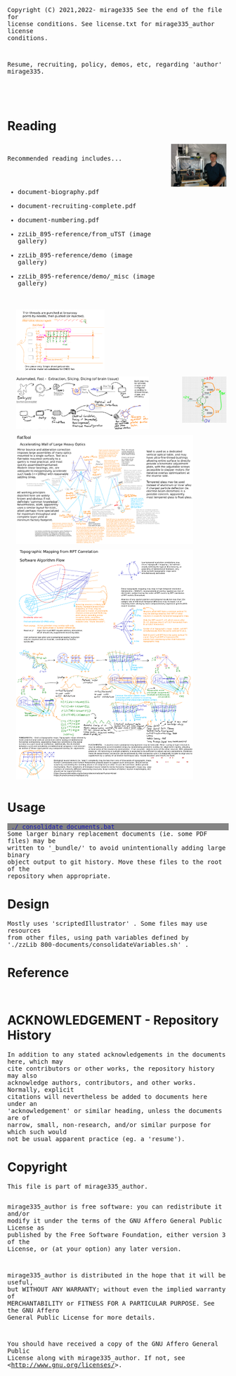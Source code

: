 <!-- scriptedIllustrator_markup_uk4uPhB663kVcygT0q 
#exit # scriptedIllustrator_markup_uk4uPhB663kVcygT0q 
# <html style="size: letter;"> <!-- scriptedIllustrator_markup_uk4uPhB663kVcygT0q
#!/usr/bin/env bash

# Dependencies.
# May need 'ubiquitous_bash.sh" in "$PATH".
# GNU Octave, Qalculate - usually dependency of 'calculator' scripts
# recode - usually dependency of 'markup documentation' scripts
# wkhtmltopdf - may be necessary for accurate conversion from HTML to PDF

# NOTICE: README !
# 
# 
# 
# NOTICE: README !

# CAUTION: As a user, you should have been provided a virtual machine or cloud services to run this script - 'ubiquitous bash' provides functions to ease the use of either and both. An SELinux, AppArmor, unprivileged ChRoot, or similar context may be acceptable as well. Routinely modifying, sharing, and running code, may otherwise put both users and organizations at possibly unnecessary risk.


# Copyright and related rights only waived via CC0 if all specified conditions are met.
# *) EITHER, a single file directly output from 'scriptedIllustrator' (which is GPLv3 licensed), OR, not otherwise claimed under other any copyright license.
# *) Is a documentation script including this message which also predominantly creates or represents markup (eg. 'scriptedIllustrator.sh', 'scriptedIllustrator.html', 'scriptedIllustrator.mediawiki.txt').
# *) NOT part of a program to compress, embed, and assemble, functions and other code (waiver does NOT apply to 'tinyCompiler_scriptedIllustrator.sh' ).

# To the extent possible, related software (ie. 'tinyCompiler_scriptedIllustrator.sh' from 'scriptedIllustrator') remains otherwise copyrighted (ie. GPLv3 license).
# Specifically, please do not use 'scriptedIllustrator' code to distribute unpublished proprietary means of creating 'current_internal_CompressedFunctions' .
# Specifically, please do not misconstrue this copyright waiver to negate any copyright claimed when such a documentation script is part of another project or another copyright notice is present (ie. 'otherwise claimed').

# 'For the avoidance of doubt, any information that you choose to store within your own copy' ... 'remains yours' ... 'using' ... 'to publish content doesn't change whatever rights you may have to that content.'
# Although this project has no relation to TiddlyWiki, as stated above, vaguely similar copyright principles are expected to apply. - https://tiddlywiki.com/static/License.html

#__README_uk4uPhB663kVcygT0q_README__


_document_collect() {
# NOTICE: COLLECT

# Not necessary. Warnings about 'command not found' to 'stderr' will be ignored by script pipelines.
#! type -p 'recode' > /dev/null 2>&1 && recode() { false; }


currentByte=8

RECODE_markup_html_pre_begin=$(_safeEcho "$markup_html_pre_begin" | recode ascii..html)


export current_lorem_ipsum='Lorem ipsum dolor sit amet, consectetur adipiscing elit, sed do eiusmod tempor incididunt ut labore et dolore magna aliqua. Ut enim ad minim veniam, quis nostrud exercitation ullamco laboris nisi ut aliquip ex ea commodo consequat. Duis aute irure dolor in reprehenderit in voluptate velit esse cillum dolore eu fugiat nulla pariatur. Excepteur sint occaecat cupidatat non proident, sunt in culpa qui officia deserunt mollit anim id est laborum.'


# NOTICE: COLLECT
}



_document_main() {
#a
#b
# NOTICE: DOCUMENT
#__HEADER_uk4uPhB663kVcygT0q_HEADER__
_t '
scriptedIllustrator_markup_uk4uPhB663kVcygT0q --><!-- # --><pre style="margin-top: 0px;margin-bottom: 0px;white-space: pre-wrap;">
Copyright (C) 2021,2022- mirage335
See the end of the file for license conditions.
See license.txt for mirage335_author license conditions.


Resume, recruiting, policy, demos, etc, regarding &#39;author&#39; 
mirage335.
<!-- # --></pre><!-- scriptedIllustrator_markup_uk4uPhB663kVcygT0q
'
_t '
scriptedIllustrator_markup_uk4uPhB663kVcygT0q --><!-- # --><pre style="margin-top: 0px;margin-bottom: 0px;white-space: pre-wrap;">


<!-- # --></pre><!-- scriptedIllustrator_markup_uk4uPhB663kVcygT0q
'
 '_heading1' 'Reading'
if false; then true; # -->
<!-- # --><h1>Reading</h1>
<!--
fi
 '_picture' 'zzLib_895-reference/demo/TazStiff_owner.jpg' '25%'
if false; then true; # -->
<!-- # --><img width="25%" src="zzLib_895-reference/demo/TazStiff_owner.jpg" style="float: right;margin: 0 0 0 15px;border: 5px solid transparent;">
<!--
fi
_t '
scriptedIllustrator_markup_uk4uPhB663kVcygT0q --><!-- # --><pre style="margin-top: 0px;margin-bottom: 0px;white-space: pre-wrap;">
Recommended reading includes...
* document-biography.pdf
* document-recruiting-complete.pdf
* document-numbering.pdf
* zzLib_895-reference/from_uTST (image gallery)
* zzLib_895-reference/demo (image gallery)
* zzLib_895-reference/demo/_misc (image gallery)
<!-- # --></pre><!-- scriptedIllustrator_markup_uk4uPhB663kVcygT0q
'
_r '
scriptedIllustrator_markup_uk4uPhB663kVcygT0q -->
<iframe src="./index.html" width=95% height=720></iframe>
<!-- scriptedIllustrator_markup_uk4uPhB663kVcygT0q
'
 '_image' 'zzLib_895-reference/from_uTST/neuralBits-zEXCERPTED-diagram-picture.png' '40%'
if false; then true; # -->
<!-- # --><img width="40%" src="zzLib_895-reference/from_uTST/neuralBits-zEXCERPTED-diagram-picture.png" style="margin: 0 0 0 15px;border: 5px solid transparent;">
<!--
fi
 '_image' 'zzLib_895-reference/from_uTST/sleeveDive-extraction.png' '60%'
if false; then true; # -->
<!-- # --><img width="60%" src="zzLib_895-reference/from_uTST/sleeveDive-extraction.png" style="margin: 0 0 0 15px;border: 5px solid transparent;">
<!--
fi
 '_picture' 'zzLib_895-reference/from_uTST/problemSolversGuide-amplifier-commonEmitter.png' '20%'
if false; then true; # -->
<!-- # --><img width="20%" src="zzLib_895-reference/from_uTST/problemSolversGuide-amplifier-commonEmitter.png" style="float: right;margin: 0 0 0 15px;border: 5px solid transparent;">
<!--
fi
 '_image' 'zzLib_895-reference/from_uTST/lithoDive-flatTool.png' '80%'
if false; then true; # -->
<!-- # --><img width="80%" src="zzLib_895-reference/from_uTST/lithoDive-flatTool.png" style="margin: 0 0 0 15px;border: 5px solid transparent;">
<!--
fi
 '_image' 'zzLib_895-reference/from_uTST/cognitionSplicer-topographicMapping.png' '80%'
if false; then true; # -->
<!-- # --><img width="80%" src="zzLib_895-reference/from_uTST/cognitionSplicer-topographicMapping.png" style="margin: 0 0 0 15px;border: 5px solid transparent;">
<!--
fi
 '_page'
if false; then true; # -->
<!-- # --><div style="page-break-before: always;margin: 0;padding: 0; border-width: 0px;"> </div>
<!--
fi
 '_heading1' 'Usage'
if false; then true; # -->
<!-- # --><h1>Usage</h1>
<!--
fi
 '_o' '_messagePlain_probe' './_consolidate_documents.bat'
if false; then true; # -->
<!-- # --><pre style="-webkit-print-color-adjust: exact;background-color:#848484;margin-top: 0px;margin-bottom: 0px;white-space: pre-wrap;">
<!-- # --><span style="color:#1818b2;background-color:#848484;"> ./_consolidate_documents.bat</span>
<!-- # --></pre>
<!--
fi
_t '
scriptedIllustrator_markup_uk4uPhB663kVcygT0q --><!-- # --><pre style="margin-top: 0px;margin-bottom: 0px;white-space: pre-wrap;">
Some larger binary replacement documents (ie. some PDF files) may be 
written to &#39;_bundle/&#39; to avoid unintentionally adding large binary 
object output to git history. Move these files to the root of the 
repository when appropriate.
<!-- # --></pre><!-- scriptedIllustrator_markup_uk4uPhB663kVcygT0q
'
 '_heading1' 'Design'
if false; then true; # -->
<!-- # --><h1>Design</h1>
<!--
fi
_t '
scriptedIllustrator_markup_uk4uPhB663kVcygT0q --><!-- # --><pre style="margin-top: 0px;margin-bottom: 0px;white-space: pre-wrap;">
Mostly uses &#39;scriptedIllustrator&#39; . Some files may use resources 
from other files, using path variables defined by 
&#39;./zzLib_800-documents/consolidateVariables.sh&#39; .
<!-- # --></pre><!-- scriptedIllustrator_markup_uk4uPhB663kVcygT0q
'
 '_heading1' 'Reference'
if false; then true; # -->
<!-- # --><h1>Reference</h1>
<!--
fi
_t '
scriptedIllustrator_markup_uk4uPhB663kVcygT0q --><!-- # --><pre style="margin-top: 0px;margin-bottom: 0px;white-space: pre-wrap;"> 
<!-- # --></pre><!-- scriptedIllustrator_markup_uk4uPhB663kVcygT0q
'
 '_heading1' 'ACKNOWLEDGEMENT - Repository History'
if false; then true; # -->
<!-- # --><h1>ACKNOWLEDGEMENT - Repository History</h1>
<!--
fi
_t '
scriptedIllustrator_markup_uk4uPhB663kVcygT0q --><!-- # --><pre style="margin-top: 0px;margin-bottom: 0px;white-space: pre-wrap;">
In addition to any stated acknowledgements in the documents here, which may 
cite contributors or other works, the repository history may also 
acknowledge authors, contributors, and other works. Normally, explicit 
citations will nevertheless be added to documents here under an 
&#39;acknowledgement&#39; or similar heading, unless the documents are of 
narrow, small, non-research, and/or similar purpose for which such would 
not be usual apparent practice (eg. a &#39;resume&#39;).
<!-- # --></pre><!-- scriptedIllustrator_markup_uk4uPhB663kVcygT0q
'
 '_heading1' 'Copyright'
if false; then true; # -->
<!-- # --><h1>Copyright</h1>
<!--
fi
_t '
scriptedIllustrator_markup_uk4uPhB663kVcygT0q --><!-- # --><pre style="margin-top: 0px;margin-bottom: 0px;white-space: pre-wrap;">
This file is part of mirage335_author.

mirage335_author is free software: you can redistribute it and/or modify
it under the terms of the GNU Affero General Public License as published by
the Free Software Foundation, either version 3 of the License, or
(at your option) any later version.

mirage335_author is distributed in the hope that it will be useful,
but WITHOUT ANY WARRANTY; without even the implied warranty of
MERCHANTABILITY or FITNESS FOR A PARTICULAR PURPOSE.  See the
GNU Affero General Public License for more details.

You should have received a copy of the GNU Affero General Public License
along with mirage335_author.  If not, see 
&lt;http://www.gnu.org/licenses/&gt;.
<!-- # --></pre><!-- scriptedIllustrator_markup_uk4uPhB663kVcygT0q
'
_t '
scriptedIllustrator_markup_uk4uPhB663kVcygT0q --><!-- # --><pre style="margin-top: 0px;margin-bottom: 0px;white-space: pre-wrap;">


<!-- # --></pre><!-- scriptedIllustrator_markup_uk4uPhB663kVcygT0q
'



#__FOOTER_uk4uPhB663kVcygT0q_FOOTER__
# NOTICE: DOCUMENT
#y
#z
echo -e '\n\n'
}



# NOTICE: Overrides - new functions .


# NOTICE: Overrides - new functions .


#####Functions. Some may be from 'ubiquitous bash' .
#_compressedFunctions_uk4uPhB663kVcygT0q_compressedFunctions_uk4uPhB663kVcygT0q_compressedFunctions_uk4uPhB663kVcygT0q_compressedFunctions
current_internal_CompressedFunctions_bytes="12375"
current_internal_CompressedFunctions_cksum="3023785929"
current_internal_CompressedFunctions="
/Td6WFoAAATm1rRGAgAhARwAAAAQz1jM4cduI8NdAC+ciKYksL89qRi90TdMvSwSEM6J8ipM2rR/Iqc/oYbShD5P+hKgz3ONSu7BhrUf8OSN4oZ8BL1e7m0JQ33pEQs007VTHA7nLczyIuWiilZSo+0zB132
DrV189uAlZ6oqD3MK7bjrSmuGreEaBOC+z5QkGUPIDVaXfJmDg73/A1Y9JqRKxtli7ZDurfX2t/Z3m6RV6ku3LwPHl2qt8/kbWEubRkY3Fl2VTTFWjQ8Z9qfpBK4YyV7fw3X3hcUmN6Fz+u2P8eCSl/fCnNX
HtvGeiwoJbZ3wje2iPvqVhHoy0BMVkEDcSqWo+znkV0BwqE45qLsZQ9IGG1CzglgciwcOU2fdsqKBFC5XA3WYFGg6uZ2q4mvn5jWR+FbeUz7YjupLAvLl7DE+daOBWzzyYeFrcMhDk1QeqOKpv41V0GTTqAm
Z7lRbPrhk3oRY/kBiQGZSfRuxTSmIc1zevrFy6JWcZkCJayU/wQ+XEKdvF51XHH+OYrSuhIxvk6G+Ce0sbTr3GBfVRQYdRpxeOs48xNaEfmBf6GZcWUMx5L3LA4cup19vL4O75JjKbnlJeYdoRCjtcPE7A8S
82KbKVXWm5n1ADflKsnTX3CVTSu7uS4pVXHlludUnC/0dCPIaO2WxpZTXETnBW0SD0f3HTs7UDEzwk7eMHnoe3xk/cdsh16yyG0jPOBLHEqULsotf/cimpgvkZlFxPNFKvrB2sVBDpjr393u8l5sSqQ9L5Vr
QgGi6nBnxhDESgC1fMuEusvr6Sli1rR/+c0ap1SksGpO2TEUmhLB2btBz2JAuC6RRnqPSeJB5e7Ye3lLZgz7qHahujxIhELZ6Ig37WMvcLn/BMoXxtrpqAx3WQEFwPU+GEqAYIYrxdNFO0vmXqIu7mijEGNN
3Kz52PfEP9wuiJegjzcwG1SjieemTZAy5HeBzXmyNh8NuIdpHzxX83tVQ6zn4W8eFh94YUkd8LPxqapxW9+5Ljru6KBXErt6eoQ1JzryMghYRXroIw6cezM5nO29ERbDgwMaWHM8HHSnsRVwOyHrn3h6dSYW
FRI5yIxuHcZpSxIl+Wcyy7l04D052ZLSwIr3bVXp4Wl8UN43ZjFk500/N03EAhnaDm33ejErcZzg3IyCf9KDULz2vjN1ZMLj0f8szC8Yd5LbbQJ0QaXtts9dioTUAtjmI2n0Nua2iP8U6I2yFW4q1flLmWgw
dwxuvholhSJhoQ1mvtYG9GHKOnerwBFiSgokDlXpGx/wWLEggdJzD83Gsc970UUKaPclxZq9t53+B7POZLqRi9MT1bN4M5xVNF9BpfIOMoXjjfCBdMsMg9KiWzl5MampEj+sO3zuoQacK51dsC8fF1kx/Ipo
T0+57cS1KCKaDzB3/U2HEY855HTDewfULt1Mox+DjNi+SoyNEej/2dvZj2k7gc6F2P4cYp0XlGset9wxtH8+3HkTBns+M9aR3+kzI/CW6vSnkHXti9l/usvJEofd55FM+ZveKRq4OmWB9Oq1ruDmZeB3ti5H
l9Be+OF5pyJ7O4nKeKvq36QuxgvvKFuWDH8YrEDrrLKvQA2ZwqPfB/Dx301jgKu2lHwCC5Cr6asX/Tjo71N7833otVOmbW18/ev2R0aUgZKsqzPZIqFX1x9DpRggWTuQOX49oKJA3lS+k80eCsgjWZ3NwHHB
JNS03KTfjGNYL21M5FopczHLlOKA3NfxtRVtvC3ptJwtqiQYiRhRFdiUmrckYzPNf/WZmL6FouTxTXHf/8KnqYdZ0a/shLqxbCEkIwYD7IZlBIXfZukhiP6kefFP2XGAvV7HC93XH3BC1oYnPQBRcKtLLn5C
zda+MyZGKU7AXhq1EleGh62Y/vDec7Bgz3UwJtR+8YBCdQ8/Xcf4mORqcw5ELeSC/sZESq/ZT4uHAWXlbxnvzRXvDJ58sFyghbkx9mNwpWRFrj39Hq3TTm9NkSX/ExPFblReiwO3+1d5czQOEU8JnpKwbXak
iZTSx0rJ6xz5YqpuDxrnSOA9Ti+KiK6yFVv5gZJsPa9opyNifSPEsLjaULtj3MT0jHSHlwYMPOm3ZU5anWZ9zLnlZDFk+5W9aVR/+HHjmTDgYiD/2lVhvyGFs0RFnIjj0W1Yrr0Qh7RR/STZo3Uj4PsS01jS
XFU1MAfvrY5cOFVq3gGq/BcYNU22RhC4TjfS9SLCd9Rrp8795lN2bSnGVKQ7eCrYdqYvCzLQ5RjV/jRfze8GD8XuJfOitXktggA4TGfdN2an12568jtS+q125ACbgQsG6KbDJ6HDEIk7PfdymVGeLNP58IfV
Ti9a8Wv3gxx1o9cP105zLp3eY+BXgXxpJpM0PwQ9C6SDYTYgWhLyJIL3s80HCWKRoNzfKE5+FpmuIodKb6nrgjQM2iMrkzD1grRPrIweqC2IvgUUp76cXjIWapPPJKoRAis9rOzsqZfOqwe4dCaJPjS7hodF
HOUHrNeKwCtOP73IH4yMLIWcTQkcR4cH2ycD+GoyrsM1KfK8rRf1sA2exEaj1gBbL2X90zTFijyIQp5ACcTa7g2erPu7xNzRNLL4lcAtRuduONBy7H3bokwhxUVT9XYKK6vxOsGBN9rqJ32dBCki2eznhSvG
YY7hDmldozOVzv70Ht4XupfIlhujDJ4CAVyp20SPKzFsyuI5O47AKB7bJ6KeNvsN3dn8PJFniSfpCxiksP4mSGD6c4fFUOKU1sqta3v8sgkEZIxqjtcEVkfWMvK6fVIb6z66P2kDSqBE++icHbYkIr+dczrx
6GLgOXvNFml1WJUyhpmyhkIJzZ/geu6ET9wonX4MZ/NEmC8jxUNFR/hfM+yH2sYL+1K4zI+kNhe0+iPdJYSpbxC3hOlYg5wsF0a72YOfikpkwp+2SdL5ItnyCkVTqMJVpDMSDppFsb1IcSm3oVLlTCOYpQxi
xNDpvrwfzm5INJXutfAgTnsuAAcaEIojAwo9N/+SBWcckzuXDR4OwDi3RV1muOvBjokJxIdAPtWJ+uNEVP0lXh+h0NtQ7ef04SfuYp9LQG1xMkglcvFZ44jp/L5G4NN4WnJJhKab539tSqdbMdDrRiLrsuC4
Kqfcc3ACQ7smygeKtLcR6Yu2XbWeFQp7xXF64QANaauEn1B468J6DKVmL9sPEn9OKeyzE+rXG5BLgwnmxGp2g3Rhxx3y6gsH/wbcZt/EkkeDHELsx5sk8KyriY2Yb1OjUYeiQWCV745Tq8BbqT0JTEOXJFqY
ZkfG/WYAkps/wfTT+b+czthQNz8B0JuJntuzO/HsdY7JSr7SPeY7cAMvkDbR1epRioPKBodiUom92THF/8n9TImGVLJ3lckK+aWCvhBJob0hGYjwLjOMstBkRebvv9bo2ANqu8BQN91NEoeR8VkBiUy2ehI3
Ul+mzc8lMLKxtat5c2eyVLu3rHb+iA3WUBs6CPP+iQ6TVQ7XmqVVcgxi8is8XQmiQGd2yAqYV85msD8IFnuqu7VI7CvrB04tHBYhT6LaUl8Wbsy7p4T2J3LgCkZH0sXAfkfjiy4ITvpItQZ0/iIdozMpauEj
HEByZWcmj8PqE9LYYhdfsPhIOuFFEHnDw+abuiw6NNf//FAwcPmG+q7Vfs0betVfsfCZ09AnJgBsuU+K/uAWYAyUCk6Sw1YiYk5OY/nJ/JpMvbT57uZnXmqR98O2lYdvd9VD+LVb03Au1FPmzZ6+BOKGmraJ
9v1woxCIDLb0trADeN2FgIkixQTYcDAb+w7Gw82eUDh7c4yNkYhyhABWZ6AzmY4usIQLJ9AwABTlCXD8tS7W++CUPqNCkuMGVsw7rxI/TVFIVet+e31yCPLfgvENK+mKBJUylpEGPaWBLgXIJy7oXUSBnLKx
hM4S9g+TeFh8YRwxtaSaCyC5FZtYuJqsfCvB+pObDGFCjnZZn/7T3grG74Noysl6vdsHNVpBV9ROFsomtp3IjV+DfGNjAxtTFEuyngCAOjHZP3RhW6pCQH8bK91iyMs2aJcZaHvfy19EedLoAxe8YOaaQlyY
KLAoCjKXTq5Mi0OIzzI9otiiBXpXkV2uAy4gjwYFRXHJdLvvWof9CJfcsH9BNnEeL9aqUQLGrjk9h4FnL/ASSeUu8hPEkH74ifkakXrnUvlGgFA3AA1qS7gplygCluQBQbQKVlWgYYT2V8HtBB8AgJqiTF/+
vk+00mUPqfTkr7Tm5gBEavEJEg2UMlDMpdSrD8lyKDntCJy1wFEbU1yeV1H4QCPIrA+3dfaKsYAzD3Mc7Gts7BvWFgJFtbOwjvqDE6atCjBJGK4gvFNnbd1+AiJ6n73VKH/8rhGxbgt17YMNQfboIyl1kW8s
xrOIg/A33vb/8E9AQr2P/VfPri70KzVcCnehayRmTsRlrF5MBVsfbGxScFlAU3xiymxKyFsAMyQUc5BEHEj9ucfmZT0e9kosITI1514KeoriotMBHI3wI9yisHUq9AoEO+9iN3T7q0TE0lM5SKKhkfBglYKg
9MJ1bj0diMx230mtY6BLlzE8PfqERdFL11XW6HYFzpx4N30htMtIRehnZ/tvKFrRj2bF5LuJwJ4XzsNmkzkYC7xQTr9857IrGIHKlZMttpFrSnxkZnwun13woufqfsMPss5GH+VBi+HSSktpezNFYg31HfB/
nSAPdgkaKz9RYwM2Oftov5YJ2/uHwBpenJTRw4g+ciFW0yaL0Y8zxl5c6N5VMRmJyQ0VGdfYZuV0Cb0kS6gviMi8nl/upnlzCDMiuxibcFrLacYhBSCLBRxENqaFx/lyzQ2NBy0M2JpmxygDHHkXxAsGSuBN
prRvr3WQp4kADqUPf9Z6BMLjpYdHhrOJHUafsaEvYbyKc5VdtBJOKhR03C17P2u5bMNVN0smHKkCy/rydv+bzFm+caTR0jJJBTk5+xcOEwEBS++iPJauWXMk7jjh1rsUNDHFtzWs5v5dfme9IoB4KPIXnBZ/
WX67MadaxQJWz4MWfrwgA+j5EI2OVoORQI2Sj8vC1FWCQObp0pL4jUnWmLLg2gy0EpP0hq2qHRlbpkGoZ26gd6uYmd7jWbUVNk0bomhuTEUpXVf1BgCcsyF63Yl1NjMacKd1WjktsBVzokPw2tBRKUKgouF8
q9SU7chkOxCxJILcKtbqUkC+faYAkTe7xTgZcRC5lUjgUgHqNFHjMhwtwQGG2HdAIJxc2YIWZidu3Pd1pOrKLFcK20GaKpBj2HDZBdrEHzUAJRKV5gUIXcvIyYJrqRPX3xk4I8xu//9fshP2RlMv/of8LTF6
KeMIhfv5wR3MeGhazN0MqdDsAqq8Y8vJDEFn0jn5LjIrYsVvp07zSo4ZQktPe6iQH56XDNFadS9/dBx4gIYNN3ILYowzABDQ3icLb3TuDOuIfgpQvsPVNikiiC+1x9u70ePVbA2r1DxBtxXwi97xnqa5ESLm
X8rbdWl9jGzVJRSWH5F9SZswlQAv7xKO+qG5emlLKfNQAxzjfhB/1RxsD17HJwpwfhPbf68nU/aTPi63c3UGDgFTvttiOWWz5QxbZNtFq0hUSwP4m++190VrIl4uG5OrOgfsMhMpRxdXOGuVCAzZ9sRYC9eD
Y7UqLymmgTeklCiGFihF4copwofvj8WS1JAROg+KdJCj7+fS6ggd/+e5WuV0rd01LPOur8HeiFUdbiqxK/IJ9gRvcXOwpFqb4vgG+dBYlpakVtOjsG3fehEL4Nz7cuurj5329McOQeQLDEczQpnYnFe8NlUn
rccHPd7RdBUjxZAwex2E0YJV+Gm9ax0aNk5INkbzGYVXVWAz0EHZEI7K/tmGA6HOEC3vtfqfdSZfCZE5XCYHW3QvfBe3UpVIjQ7xa9xp3JktV9I2oGXk0n4pGtgwIhXY54lO6lUvg5E/nwKFm0wAV58xQiuf
0a0PkLqXyO+ctLSFSLpc+Ah1TejiPo5PdtOcWfE+YiQMGlfFbLqoZGnQm/tXJv000DxbefYQxlwfb9wPVxhwKACyQUop7ngYyuKNaJGUmOajcAX8VcRq45V51o06YBxgjrtaP79v3Q1YcHc3xVvEiAadg3ND
zeTi4bkZoVzm9ebSf20WSfEf/D4Wx4uQB/qZLHCG06RS+mHBHhqYtdMo23zgUUe1jRkXT0vpPOusJXk7Xyvs1GjwEPGkte5LJ1xw6pYdahvfU4M4t1Ph09aaWecB0dd0WJprFATzEPtb9D/hjruaBVzNMPrv
dKCkrmM2u+dzE9z9bbrdpfljJ34AFA+zhpkzD/gQkhvtauSrZy0EU3B14/QzttMTkDvkRjC6ZDlEgpeHn9Z1yYDSqwp60DP8Mi9Gt1MofQe5XOTBbPTRqh3de69iEZcCKLvL592uOlG1w2xTVoy+X4C7MTqZ
1bLYc8tnynYKtJAdnM6GvbyiAg5m/gyaD1Wf3tsQrjZ34hs1daU2IIR9RZRNLL1/+ASRwYwsROs9Sr4IENdnGFn/NgZMzyvnDmRJeGZoyG9ewmY34hlXQw0M5y2YALFQPbXfw03MgA9SMBNMwRQU36AowQs4
oPMADA9OtOicc6/cK9N+2hjtyeyJ2pEyej/lZ5uhJXe+TSNlXZx3w/FMiDHYprTgDJn3U79q8uejfzO6FVOJ6IlXp8wRTRmRchzq9AzDdFX9Eu0ck+A2guzfWjm9Pq/Fh+vNBKkR89tgcCyAw3lzgWEUbjTw
pts1K8L6URvDQeCe7cWRnm5U0T3Uy3qKwWXtnqfbKrE26Ehf3dUREXGZz5B154fBuu+8dBUKXhkR+638uiv1qgHDNtNG1XCEbpBWAewqisH7shU+km6mns3ZB0ZTcdv4xI6KEZNa3nQozjq21Cl/giukAZqf
gL0wdQEuSxIeAPbdd3OXRAMq8iSuwHVfJF6Gq6UWRWWdiOMOWnYB5aJIvepWWPB5NPIQF/ME9vf0+3PrZ5PRWSuQWrz4fm4nRThr3lXnErizXtWCvaUT4ZHHU2EU8NUy4/t4PuRe1kRnvExC82Cd4YihK/rJ
CeWcEAA5C9E2YDadX0TR8JMZbTJ4AvI24IbLtka3X5hRQCV2UztwzNfvvxnrkfdC1trA3o1mp2pZ7bl5WDBFmsgnS7ST5E+2V31qI6q3mAWIJ9ZjM7ah0/OLPt9hedBwv34517Em54J7nHMZYd743QnoFn9X
ZvpQ5lBXh9Hunw4d944okTInhuxWlV1i2nwy398GjDfaXvo+K3pTNi9+/1M0/mjEfPpqtQWUAAcLjkgjvoThpkz6C+fvmUCfC820fCBMT6tWa1/b2Bxj4m5u05SLbIaIxBZexzkc0x5JWxqdeNMsw+TAbFRP
VU3JCmOUCMN63leGGv0tpttRTFl3LrbBikMAmX9KJ8bOfABql4lHeC0JTOmjYpOkjYtUyJMEoeLmFb50/FgyLYIoTELlNMV7Q88F4mNa+/4dnRquk8/wixAN9HlsGyNMPVvU4KlDg3v4FcdJitVgV3Bq29Sk
Ou2Pb6lWXer4kajB21A5V3OLu+sDmh0DLelM9CU/W9nwWeQOUi0DFs7OYUamO75RNqkV7dUHhuV9g4P6adhHLCzPNKLFC3zUtGzPKaOEFdq2IV444ceGd8ijXgDAnOPZgSXM3S5FL78XmYJzp4vZTPJU/5OM
pQ8E1exiIyygkuRtTZD/ArU++W2VDNNyKgKX9ghjSFBn0xL6lkBBP86w9+UQUFE4uH6xdhCB8X5oxdJ8BXiS5kIGvCRUlrscrnLUKnGplbMrnC4DjgoymnFDhDU4HLuhYdmRoK7rUcPKNzpUHNqd11h7yxmZ
bAdMOgcVYYDLiborkeGzQOKJsgtWzUGHXb2ItbTaIPPWWa/zNauhEoLnyE15QDB5uZHTz/Yg2NQE0wA8Y2DgJN6k1wky/l7rL1d68WCxw4v3HEEVOWjiXIhu4TozxAbY3k7Tjjb/71+OhA0i+8jDm/mTa5aV
PBjY2MuWv37wPUd58Zxa6wRCm5z/cUY7PCIdp8fSz8fWAEAq18s21vYcY9H1mwuCKFkXDYR9MLEOX2AVA69UwSNJQPOQAK6DVuJB1/43GXr+YVNJdBoXH+m3jQ2BLhPHruX3yV/SrMuBimzpXMSu83iZ9bcL
JV6Z1n+JxM5UDfWw9XdW2n3xUYGLoh8uTLq10a+Uh+lgpFJVfZngOhHAL6F5jfKJxhm3yPnjNkCdO8fA4cdwJzmsQm1I4C3TpSvOZpSEvP8uIIFgQAlyvvsZJ5NkZUV76pAAxfWcbkJlH0Zqzm6eFiKpiobq
26Wa8OKpk+w8or3xB8TBrJjv1d5h0DqassFYPwlYStYXhPz6t+Hgi3zx97NT/NCM9Mp8PU9vDCOqOcYJVnuB0grC42y3hZatrcZgWg2bfZjelBa8wr0x5TVm6a8VZLR9QPA5ocKBKD5ceWiqumeoUQTwOxye
cA/yw0/FV0VlQxBHySvrF9ROVHDCPTZrUk2tEWLvh9vv2w1wbs8lsvjRSLWsQGULhsy2vLC9VyThKkoKqP9BjZ29gJvvswqnWY4LPcQm94k5LGj0940HfJPRTlho9VAKvg6wJ4PrrYh3xt+4yArFIEAptOhf
YskXZ9C/hmLnI1xSrgWuDiiN9IWkSgIvq4QJ1RFxR6W0RDDtoNppJoKQY3bdQQBG1d6Rgdagux4jX2FYNY4Grh42+LpEz46xpBexUbEXKe3fdvILJzk0F7y5oPkat4ZzLKmLh+58iLLIuJ2dgeNtKczUjgzN
HxcdgPgqkKfGEmBkZMefCdWYkf8ThUddE1ExVxjfJw7Kro/zoqoaRfVllOKLaldxW3OMlH9IqLK0sVy1esvtWJQv0yow/IhLoVWPWHfMAMwPptA2SztShvF/EwKVldgkfvn84nbK7aj9jZufGGa4ZCEfa/kh
Qj/U211XGEc3leeyPmeQgTpbxnm/YKX1Za9CHLzDlLAliKEyZwQ6NFGiZ93SlGwKXEgZVHn70NFeR1oPwIxzCix0xsQVwQxJX5w9RaCKKLcrBwHoiA32G3/c1SfO9yCHmi1GshZOoOYyrdla/6gb4P2hWtrf
ar6AfM6784Td+KlFhZ6tnLc61Hr8sJZJ6ohCAtB5+0OqepNX4ExSFcurgMG7QxU33UsZCep5Ox3p+zd6aQZt0i1m87D9RHqvV9j5A2TqYfjGPzOsTqqkN90bDgIJT2p6x2AKDHHiSeqXiyuAYFWsJIk6y8/r
DMQ9yfJAElgLA7PdL5Aby6GAASgI6+dFewURyOSB6X/m2ffFhd5UtSQMJif+lAY5lJ9ykdP8/f8KewxqqwbYfA8dK1M/fzxfnDZ1JmPHER++mrrPygLCanC8dJXQKl+FAaw4S1fwnP01of3Ubke4qNUyKhgX
Qg1JmRts0/myc6D8W4yyQ/4lw7x5vilTKcbOFzdLAGqmzKDj2TFzq1Gr1bGGVfPC2I1VMLZagUATMLRawF9sLdU3NozYVG9RDYEePF9n+GtVK806uJipz+673vt3Bh2PC79AzDlKaouLD3sn8bs+c/1AF1jg
c2gaRBxa24neqs8ONI+5hoV7+lcrigqmtPcqeJxU6HfNkY2xm4nCum75seSp3Ks6QJQfdOR3xCkRJQLAKLqoHdMKk6Vxhlko4E3PvX8rDkbOOorl9W3fc/qbhIHs9Bd5KF4cdnANPYcyf9wvfsosvFzrkGp7
diqqqJCzIQnygu0GcVNGBiFFcV2YWYdTpa9tE7xvkkvCzs9IB0xD0bq5xJ3E8i/B39V9BP48hHcr3AtLsCTG4hRnK7RYrC1McE+1kP86X51hqM1cUtotlfzxjeqkZXSeVwsxKZIRK4sCQq8EQwTpRKMcm4cj
sMtTS2LAp1t2Z9Wj8MMMKI2Ade8c2pREtjFsBfS00giPdz59mkQbCyCtOhn+g2wbdoUkfM+yvikFTo4xxwNF4KHhIsxRcMEdHeXUmpvODcP4u/Mxt1iEQyckIa6rbWkU59IPcAartTcLLMnEKGtyCC8c7zoX
0cuNI/URbJ1ZgG6uacA198bjx2HCglK32QVlndGS4TtbuUkZUX+YnrTKrBNru9IpgUAUkNy+lEcZmXg7P1dVKg4kPPGMTFLspxVI9/cIPY//2gbvPFnM6cuX8j2rsbgwL4tcsZX1oa++P+jQvZJ2HsRhzWLt
KFKOzvetvgEPED6WAotZ7YjvKjInzc5154dxFWUzGltgqsE6GchR/IF/3yr6fGs+OWZOClZQCWAvuyw9gUHJQXHujLmktEKcxkF/FpidQ07EQhxsuV+DVGVPJT4Vc3FU5QXzLbTZk59SeXGb7ncwM4evG2Pv
Q8D5tHCJcf0aZgUhqpA02A5Jl6lviAgEcS/liWIUPwaBqA2a95Sd4tEfbYZ5zw88eIUZl3LW5OfJQOmNeGq0/ZTwzS/xiVOV6uG+a4KXIT7vfjRAaTgH/mVxBlFloz48gSmfPSRgxO57yx0hOgFR70yKvbWG
2w0DL9XcjyHec8EUwmjqC71P5AemeCP0bcpV9BJks+/ZtBYuqX6MX3kSBjsotiuT6goCwASaysRWiMuCfIjCFk0GGC9KHc5NDbSCJi5NEtivNwIdX+SL8n5QmDvIOxh/y8wurUiXT+F6YUH8Ss395Qy3rJtw
MlB/C+WhbF5hE2limNYeO/IlAH+y0GBTODMpdlEid4XwD+Hppyh/VnbjBDpOIQTnyFtZF8zX4nJ7bleW73WlxF2c02qY3EcxsF6o9YtDwZ+YOFcgTlWrmlr1cflhNYsF37BO6Xz0Ljtvrzjddx8kJ19BbMOm
rjjbBT1DDhmLie2YP/XX/MIhnnSQhRiZACR2G1+t0fGRa+X6O/HIjbfUuGfE09uDzYnVkmJ2NX6UtyJR/rRnlCylOVg72y3Pw4YIoz4Ubs2sqehXmZa/LSaepRksdNw2xQNkBYy9FGoyBTONUoVLVMQDkWeX
QCshBBol/sFafPpOMNUiDjZCajS+R5HOS1usNsAEhLg3WWOsOoK6zU97xayP9gaeZ9JjXeddSaqSvck6FDkBfpGBDJU5M7OYneUPz35xqaHCVre06IlmMprCqJHYEKOHYHdSTpWB3i/9g9KokrkL73oWO4Pl
ivIhEGJRDDyGRFW26QlPLvao5ZNGtbRCnZO4fgOUm8EoZ9VTZ18d7Mfo99PnOgFXDo9HmK459swQS2YmBaVwIZl3nG6ZFcQ0ivY6bs6sNYxsW6YEZ5/VPXs+PZBdGVq9cRIabNzKxH4uRb/B2zkv6b4zTKb4
xOoFmm8JGsuMPkdEs+chkmEhxCv55JQU7x1IWh2vqLW/BBPFuaPpLqxc1L63gsaxI5Vf0uhNaU1zIAjEVcNGpi4yY8m2dhBxa+la6S8gFfOin5yR4sCP0TWEKEoFEP48vBxE1bWaCH8u2vv6chcTzOgwUxD5
poWJv6dSekMMJb9TAmIwyfWJIxX1HNMUaD9riOO5n+yaMhAxYpz2CONo3wCsS18Awn4G62zlkkEKr9iIpak2P/kOiyeLZxIanG07a9edMwCbhIieuSqZ62u11bLd9ajsm1gq5B4R7BgRWwnsN806bEEBg332
K3rs0mjN1y5uIQKsryZwZfhyGJ0rqw15RHxbDR3rX9EYxkNbYkvM0XyW9IhW6F8hIeanz8BcziCThDY7cD866eK2N92J74SWVlK8WhFp327zZ4stV3dl/lZ71lWECHprgJvdpgDhHnFkt9Jw/l1KJRrSUfZg
CLOK878aamEjZRONYxTrQS87VtZysfLRbJbw+LZDLkIfnMKs4D/EdxfRbhtSv5jrPVky0nXUpFhz6bQ8lyOiOIp4wUOIcMFZwE510ODJX8NtpxisfxiYUuCaihrK8+hJBG0nbe4kaL5wOQuPP6NJsb5PCjxO
QmLWD6GyNDRD7gbYyluYaL+lthK22HgOOrFU1JL3qT4RGDLv37LelxRto/drLLlAjq0cY0sGRhvvB4l9KbxLe2n6upQ46HXJ50sg4+0hHk3ZjTdbJq5T6PsO6SE+Q8PKv2u/Iit+nW6EZKIHFzdtG/H32uvX
ittGFgYT23izDSV6kXsjY0D+1eldNG2EfZZAlSevM/IQkXN/6LzWi8eGYnHHYLtgsv98z6C84JGhJm+PBbwofDN6GAJ0BOb+/pVFb8hHEjpuD+koTjFLdw8u7QJ68tTqJwTom35a6Ztlqfd7IYXro46q+kix
/EtTD6VQd/T5zT1n+mCxJ7m04472WQ9s7K0SIAutdCdedxFnAHPBAQNgus4/nTcXSWfmUgutV6bCfmy8AAAsi55xarRDbgAB30fvjgcAXQ8Y4LHEZ/sCAAAAAARZWg=="
! echo "$current_internal_CompressedFunctions" | base64 -d | xz -d > /dev/null && exit 1
source <( echo "$current_internal_CompressedFunctions" | base64 -d | xz -d )
unset current_internal_CompressedFunctions ; unset current_internal_CompressedFunctions_cksum ; unset current_internal_CompressedFunctions_bytes
# https://github.com/mirage335/scriptedIllustrator
#_compressedFunctions_uk4uPhB663kVcygT0q_compressedFunctions_uk4uPhB663kVcygT0q_compressedFunctions_uk4uPhB663kVcygT0q_compressedFunctions
! _tiny_criticalDep && exit 1

# Special Global Variables
_tiny_set_strings


#####Import ( 'ubiquitous bash' ) .
# WARNING: Do NOT invoke complicated 'ubiquitous bash' functions directly (ie. call "ubiquitous_bash.sh" as a binary from PATH instead) .
# WARNING: If '--call' parameter is changed, 'trap' conflict may occur in some functions (ie. ( '_test_default' ) .
# Keeps "$scriptAbsoluteLocation" pointing to this script file (not 'ubiquitous_bash.sh' ), intentionally.
# Import of 'ubiquitous_bash.sh' intended ONLY to provide most recent 'message' and similar functions.
#_messagePlain_probe() { return; }
! type -p "ubiquitous_bash.sh" > /dev/null 2>&1 && exit 1
[[ "$ubiquitousBashID" != "uk4uPhB663kVcygT0q" ]] && exit 1
current_script_path=$(type -p "ubiquitous_bash.sh")
[[ ! -e "$current_script_path" ]] && exit 1
! ls -l "$current_script_path" 2>/dev/null | grep 'ubiquitous_bash.sh$' > /dev/null 2>&1 && exit 1
export importScriptLocation=$(_getScriptAbsoluteLocation)
export importScriptFolder=$(_getScriptAbsoluteFolder)
. "$current_script_path" --call
unset current_script_path
#_messagePlain_probe "$scriptAbsoluteLocation"
#exit 0



#a
#b
#c
#__HEADER-scriptCode_uk4uPhB663kVcygT0q_HEADER-scriptCode__
#1
#2
#3



#8
#9
#0
#__FOOTER-scriptCode_uk4uPhB663kVcygT0q_FOOTER-scriptCode__
#x
#y
#z

# NOTICE: Overrides ( 'ops.sh' equivalent ).

_default() {
	local current_deleteScriptLocal
	current_deleteScriptLocal="false"
	[[ ! -e "$scriptLocal" ]] && current_deleteScriptLocal="true"
	
	"$scriptAbsoluteLocation" DOCUMENT > "$scriptAbsoluteLocation".out.txt
	
	_scribble_html_presentation "$@"
	_scribble_markdown "$@"
	_scribble_html "$@"
	_scribble_pdf "$@"
	
	local currentScriptBasename
	currentScriptBasename=$(basename "$scriptAbsoluteLocation" | sed 's/\.[^.]*$//')
	"$scriptAbsoluteFolder"/"$currentScriptBasename".html _test
	
	[[ "$current_deleteScriptLocal" == "true" ]] && rmdir "$scriptLocal"
}

# NOTICE: Overrides ( 'ops.sh' equivalent ).


_test() {
	"$scriptAbsoluteLocation" _test_default "$@"
}

if ! [[ "$1" == '_'* ]] && [[ "$1" == 'DOCUMENT' ]]
then
	_document_collect
	_document_main
fi

! [[ "$1" == '_'* ]] && [[ "$1" == 'DOCUMENT' ]] && exit 0
if [[ "$1" == '_'* ]]
then
	"$@"
	exit "$?"
fi



_default "$@"






exit 0
# Append base64 encoded attachment file here.
__ATTACHMENT_uk4uPhB663kVcygT0q_ATTACHMENT__


filename.html # scriptedIllustrator_markup_uk4uPhB663kVcygT0q --> </html>
